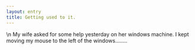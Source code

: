 ```yaml
---
layout: entry
title: Getting used to it.
---
```


\n    My wife asked for some help yesterday on her windows machine.  I kept moving my mouse to the left of the windows........
  
